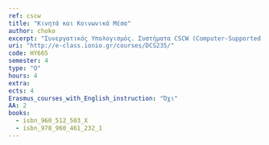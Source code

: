 ```yaml
---
ref: cscw
title: "Κινητά και Κοινωνικά Μέσα"
author: choko
excerpt: "Συνεργατικός Υπολογισμός. Συστήματα CSCW (Computer-Supported Cooperative Work). Ταξινόμηση Χώρου-Χρόνου. Ανάπτυξη εφαρμογών. Εφαρμογές σε Μέσα Κοινωνικής Δικτύωσης. Κινητός Υπολογισμός. Κινητές Εφαρμογές."
uri: "http://e-class.ionio.gr/courses/DCS235/"
code: ΗΥ665
semester: 4
type: "Ο"
hours: 4
extra: 
ects: 4
Erasmus_courses_with_English_instruction: "Όχι"
AA: 2
books:
  - isbn_960_512_503_X
  - isbn_978_960_461_232_1
---
```


